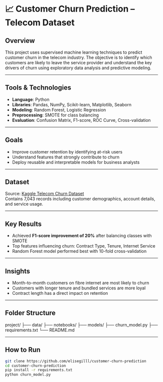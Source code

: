 # 📈 Customer Churn Prediction – Telecom Dataset

## Overview  
This project uses supervised machine learning techniques to predict customer churn in the telecom industry. The objective is to identify which customers are likely to leave the service provider and understand the key drivers of churn using exploratory data analysis and predictive modeling.

---

## Tools & Technologies  
- **Language**: Python  
- **Libraries**: Pandas, NumPy, Scikit-learn, Matplotlib, Seaborn  
- **Modeling**: Random Forest, Logistic Regression  
- **Preprocessing**: SMOTE for class balancing  
- **Evaluation**: Confusion Matrix, F1-score, ROC Curve, Cross-validation  

---

## Goals  
- Improve customer retention by identifying at-risk users  
- Understand features that strongly contribute to churn  
- Deploy reusable and interpretable models for business analysts

---

## Dataset  
Source: [Kaggle Telecom Churn Dataset](https://www.kaggle.com/blastchar/telco-customer-churn)  
Contains 7,043 records including customer demographics, account details, and service usage.

---

## Key Results  
- Achieved **F1-score improvement of 20%** after balancing classes with SMOTE  
- Top features influencing churn: Contract Type, Tenure, Internet Service  
- Random Forest model performed best with 10-fold cross-validation

---

## Insights  
- Month-to-month customers on fibre internet are most likely to churn  
- Customers with longer tenure and bundled services are more loyal  
- Contract length has a direct impact on retention

---

## Folder Structure  
project/
├── data/
├── notebooks/
├── models/
├── churn_model.py
├── requirements.txt
└── README.md


---

## How to Run  
```bash
git clone https://github.com/elisegilll/customer-churn-prediction
cd customer-churn-prediction
pip install -r requirements.txt
python churn_model.py



